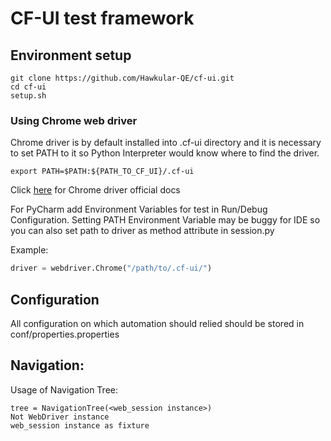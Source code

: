 # CF-UI test framework

## Environment setup
```shell
git clone https://github.com/Hawkular-QE/cf-ui.git
cd cf-ui
setup.sh
```
### Using Chrome web driver
Chrome driver is by default installed into .cf-ui directory and it is necessary to set PATH to it so Python Interpreter would know where to find the driver.
```shell
export PATH=$PATH:${PATH_TO_CF_UI}/.cf-ui
```
Click [here](https://sites.google.com/a/chromium.org/chromedriver/home) for Chrome driver official docs

For PyCharm add Environment Variables for test in Run/Debug Configuration. Setting PATH Environment Variable may be buggy for IDE so you can also set path to driver as method attribute in session.py

Example:
```python
driver = webdriver.Chrome("/path/to/.cf-ui/")
```
## Configuration
All configuration on which automation should relied should be stored in conf/properties.properties

## Navigation:
Usage of Navigation Tree:
```shell
tree = NavigationTree(<web_session instance>) 
Not WebDriver instance
web_session instance as fixture
```

